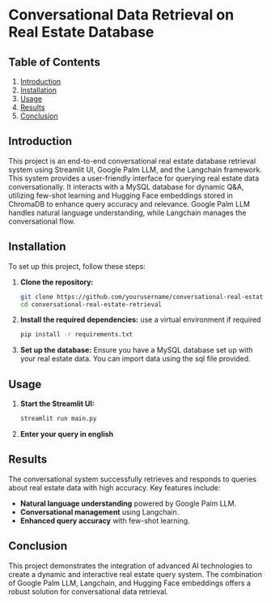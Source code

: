 
# Conversational Data Retrieval on Real Estate Database



## Table of Contents
1. [Introduction](#introduction)
2. [Installation](#installation)
3. [Usage](#usage)
4. [Results](#results)
5. [Conclusion](#conclusion)

## Introduction

This project is an end-to-end conversational real estate database retrieval system using Streamlit UI, Google Palm LLM, and the Langchain framework. This system provides a user-friendly interface for querying real estate data conversationally. It interacts with a MySQL database for dynamic Q&A, utilizing few-shot learning and Hugging Face embeddings stored in ChromaDB to enhance query accuracy and relevance. Google Palm LLM handles natural language understanding, while Langchain manages the conversational flow.

## Installation

To set up this project, follow these steps:

1. **Clone the repository:**
   ```bash
   git clone https://github.com/yourusername/conversational-real-estate-retrieval.git
   cd conversational-real-estate-retrieval
   
   ```
2. **Install the required dependencies:**
    use a virtual environment if required
   ```bash
   pip install -r requirements.txt
   ```
3. **Set up the database:**
  Ensure you have a MySQL database set up with your real estate data.
  You can import data using the sql file provided.
## Usage

1. **Start the Streamlit UI:**
   ```bash
   streamlit run main.py
   ```
2. **Enter your query in english**
## Results

The conversational system successfully retrieves and responds to queries about real estate data with high accuracy. Key features include:

- **Natural language understanding** powered by Google Palm LLM.
- **Conversational management** using Langchain.
- **Enhanced query accuracy** with few-shot learning.
## Conclusion

This project demonstrates the integration of advanced AI technologies to create a dynamic and interactive real estate query system. The combination of Google Palm LLM, Langchain, and Hugging Face embeddings offers a robust solution for conversational data retrieval.




